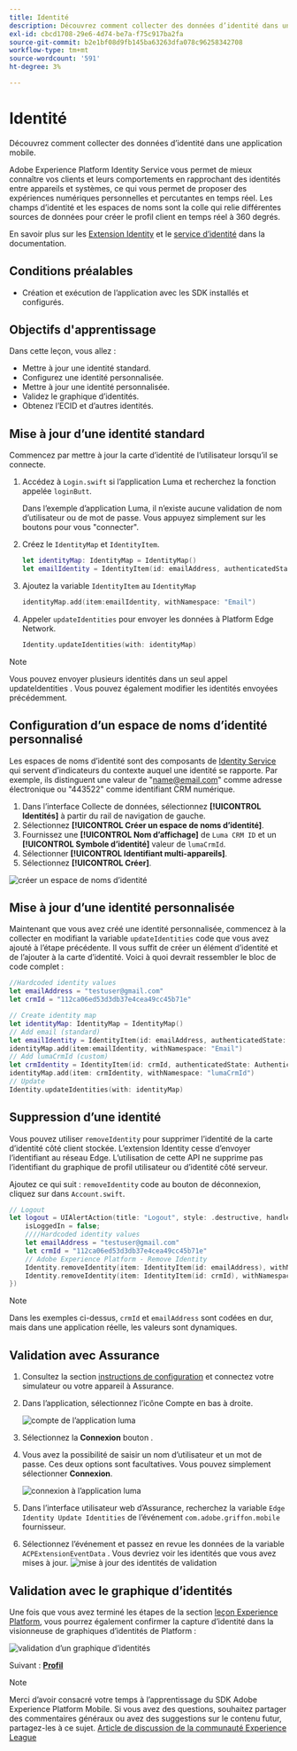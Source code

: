 ```yaml
---
title: Identité
description: Découvrez comment collecter des données d’identité dans une application mobile.
exl-id: cbcd1708-29e6-4d74-be7a-f75c917ba2fa
source-git-commit: b2e1bf08d9fb145ba63263dfa078c96258342708
workflow-type: tm+mt
source-wordcount: '591'
ht-degree: 3%

---
```


# Identité

Découvrez comment collecter des données d’identité dans une application mobile.

Adobe Experience Platform Identity Service vous permet de mieux connaître vos clients et leurs comportements en rapprochant des identités entre appareils et systèmes, ce qui vous permet de proposer des expériences numériques personnelles et percutantes en temps réel. Les champs d’identité et les espaces de noms sont la colle qui relie différentes sources de données pour créer le profil client en temps réel à 360 degrés.

En savoir plus sur les [Extension Identity](https://developer.adobe.com/client-sdks/documentation/identity-for-edge-network/) et le [service d’identité](https://experienceleague.adobe.com/docs/experience-platform/identity/home.html?lang=fr) dans la documentation.

## Conditions préalables

* Création et exécution de l’application avec les SDK installés et configurés.

## Objectifs d&#39;apprentissage

Dans cette leçon, vous allez :

* Mettre à jour une identité standard.
* Configurez une identité personnalisée.
* Mettre à jour une identité personnalisée.
* Validez le graphique d’identités.
* Obtenez l’ECID et d’autres identités.

## Mise à jour d’une identité standard

Commencez par mettre à jour la carte d’identité de l’utilisateur lorsqu’il se connecte.

1. Accédez à `Login.swift` si l’application Luma et recherchez la fonction appelée `loginButt`.

   Dans l’exemple d’application Luma, il n’existe aucune validation de nom d’utilisateur ou de mot de passe. Vous appuyez simplement sur les boutons pour vous &quot;connecter&quot;.

1. Créez le `IdentityMap` et `IdentityItem`.

   ```swift
   let identityMap: IdentityMap = IdentityMap()
   let emailIdentity = IdentityItem(id: emailAddress, authenticatedState: AuthenticatedState.authenticated)
   ```

1. Ajoutez la variable `IdentityItem` au `IdentityMap`

   ```swift
   identityMap.add(item:emailIdentity, withNamespace: "Email")
   ```

1. Appeler `updateIdentities` pour envoyer les données à Platform Edge Network.

   ```swift
   Identity.updateIdentities(with: identityMap)
   ```

>[!NOTE]
>
>Vous pouvez envoyer plusieurs identités dans un seul appel updateIdentities . Vous pouvez également modifier les identités envoyées précédemment.


## Configuration d’un espace de noms d’identité personnalisé

Les espaces de noms d’identité sont des composants de [Identity Service](https://experienceleague.adobe.com/docs/experience-platform/identity/home.html?lang=fr) qui servent d’indicateurs du contexte auquel une identité se rapporte. Par exemple, ils distinguent une valeur de &quot;name@email.com&quot; comme adresse électronique ou &quot;443522&quot; comme identifiant CRM numérique.

1. Dans l’interface Collecte de données, sélectionnez **[!UICONTROL Identités]** à partir du rail de navigation de gauche.
1. Sélectionnez **[!UICONTROL Créer un espace de noms d’identité]**.
1. Fournissez une **[!UICONTROL Nom d’affichage]** de `Luma CRM ID` et un **[!UICONTROL Symbole d’identité]** valeur de `lumaCrmId`.
1. Sélectionner **[!UICONTROL Identifiant multi-appareils]**.
1. Sélectionnez **[!UICONTROL Créer]**.

![créer un espace de noms d’identité](assets/mobile-identity-create.png)

## Mise à jour d’une identité personnalisée

Maintenant que vous avez créé une identité personnalisée, commencez à la collecter en modifiant la variable `updateIdentities` code que vous avez ajouté à l’étape précédente. Il vous suffit de créer un élément d’identité et de l’ajouter à la carte d’identité. Voici à quoi devrait ressembler le bloc de code complet :

```swift
//Hardcoded identity values
let emailAddress = "testuser@gmail.com"
let crmId = "112ca06ed53d3db37e4cea49cc45b71e"

// Create identity map
let identityMap: IdentityMap = IdentityMap()
// Add email (standard)
let emailIdentity = IdentityItem(id: emailAddress, authenticatedState: AuthenticatedState.authenticated)
identityMap.add(item:emailIdentity, withNamespace: "Email")
// Add lumaCrmId (custom)
let crmIdentity = IdentityItem(id: crmId, authenticatedState: AuthenticatedState.authenticated)
identityMap.add(item: crmIdentity, withNamespace: "lumaCrmId")
// Update
Identity.updateIdentities(with: identityMap)
```

## Suppression d’une identité

Vous pouvez utiliser `removeIdentity` pour supprimer l’identité de la carte d’identité côté client stockée. L’extension Identity cesse d’envoyer l’identifiant au réseau Edge. L’utilisation de cette API ne supprime pas l’identifiant du graphique de profil utilisateur ou d’identité côté serveur.

Ajoutez ce qui suit : `removeIdentity` code au bouton de déconnexion, cliquez sur dans `Account.swift`.

```swift
// Logout
let logout = UIAlertAction(title: "Logout", style: .destructive, handler: { (action) -> Void in
    isLoggedIn = false;
    ////Hardcoded identity values
    let emailAddress = "testuser@gmail.com"
    let crmId = "112ca06ed53d3db37e4cea49cc45b71e"
    // Adobe Experience Platform - Remove Identity
    Identity.removeIdentity(item: IdentityItem(id: emailAddress), withNamespace: "Email")
    Identity.removeIdentity(item: IdentityItem(id: crmId), withNamespace: "lumaCrmId")
})
```

>[!NOTE]
>Dans les exemples ci-dessus, `crmId` et `emailAddress` sont codées en dur, mais dans une application réelle, les valeurs sont dynamiques.

## Validation avec Assurance

1. Consultez la section [instructions de configuration](assurance.md) et connectez votre simulateur ou votre appareil à Assurance.
1. Dans l’application, sélectionnez l’icône Compte en bas à droite.

   ![compte de l’application luma](assets/mobile-identity-login.png)
1. Sélectionnez la **Connexion** bouton .
1. Vous avez la possibilité de saisir un nom d’utilisateur et un mot de passe. Ces deux options sont facultatives. Vous pouvez simplement sélectionner **Connexion**.

   ![connexion à l’application luma](assets/mobile-identity-login-final.png)
1. Dans l’interface utilisateur web d’Assurance, recherchez la variable `Edge Identity Update Identities` de l’événement `com.adobe.griffon.mobile` fournisseur.
1. Sélectionnez l’événement et passez en revue les données de la variable `ACPExtensionEventData` . Vous devriez voir les identités que vous avez mises à jour.
   ![mise à jour des identités de validation](assets/mobile-identity-validate-assurance.png)

## Validation avec le graphique d’identités

Une fois que vous avez terminé les étapes de la section [leçon Experience Platform](platform.md), vous pourrez également confirmer la capture d’identité dans la visionneuse de graphiques d’identités de Platform :

![validation d’un graphique d’identités](assets/mobile-identity-validate.png)


Suivant : **[Profil](profile.md)**

>[!NOTE]
>
>Merci d’avoir consacré votre temps à l’apprentissage du SDK Adobe Experience Platform Mobile. Si vous avez des questions, souhaitez partager des commentaires généraux ou avez des suggestions sur le contenu futur, partagez-les à ce sujet. [Article de discussion de la communauté Experience League](https://experienceleaguecommunities.adobe.com/t5/adobe-experience-platform-launch/tutorial-discussion-implement-adobe-experience-cloud-in-mobile/td-p/443796)